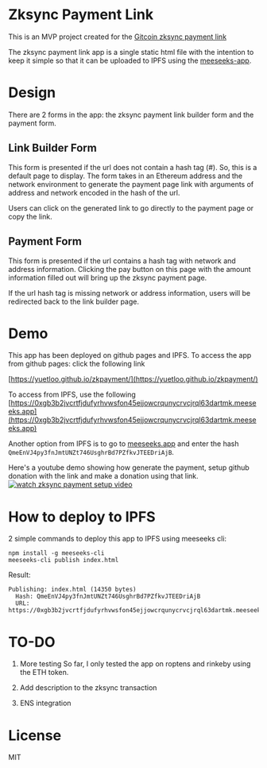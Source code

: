 # Zksync Payment Link

This is an MVP project created for the [Gitcoin zksync payment link](https://gitcoin.co/issue/matter-labs/zksync/258/100024169)

The zksync payment link app is a single static html file with the intention to keep it simple so that it can be uploaded to IPFS using the [meeseeks-app](https://github.com/ricmoo/meeseeks-app).

# Design

There are 2 forms in the app: the zksync payment link builder form and the payment form.

## Link Builder Form

This form is presented if the url does not contain a hash tag (#). So, this is a default page to display. The form takes in an Ethereum address and the network environment to generate the payment page link with arguments of address and network encoded in the hash of the url.

Users can click on the generated link to go directly to the payment page or copy the link.

## Payment Form

This form is presented if the url contains a hash tag with network and address information. Clicking the pay button on this page with the amount information filled out will bring up the zksync payment page.

If the url hash tag is missing network or address information, users will be redirected back to the link builder page.

# Demo

This app has been deployed on github pages and IPFS.
To access the app from github pages: click the following link

[https://yuetloo.github.io/zkpayment/](https://yuetloo.github.io/zkpayment/)

To access from IPFS, use the following [https://0xgb3b2jvcrtfjdufyrhvwsfon45ejjowcrqunycrvcjrql63dartmk.meeseeks.app](https://0xgb3b2jvcrtfjdufyrhvwsfon45ejjowcrqunycrvcjrql63dartmk.meeseeks.app)

Another option from IPFS is to go to [meeseeks.app](https://meeseeks.app/) and enter the hash `QmeEnVJ4py3fnJmtUNZt746UsghrBd7PZfkvJTEEDriAjB`.

Here's a youtube demo showing how generate the payment, setup github donation with the link and make a donation using that link.
[![watch zksync payment setup video](https://img.youtube.com/vi/UwkXT4tG6OE/0.jpg)](https://www.youtube.com/watch?v=UwkXT4tG6OE)

# How to deploy to IPFS

2 simple commands to deploy this app to IPFS using meeseeks cli:

```
npm install -g meeseeks-cli
meeseeks-cli publish index.html
```

Result:

```
Publishing: index.html (14350 bytes)
  Hash: QmeEnVJ4py3fnJmtUNZt746UsghrBd7PZfkvJTEEDriAjB
  URL:  https://0xgb3b2jvcrtfjdufyrhvwsfon45ejjowcrqunycrvcjrql63dartmk.meeseeks.app
```

# TO-DO

1. More testing
   So far, I only tested the app on roptens and rinkeby using the ETH token.

1. Add description to the zksync transaction

1. ENS integration

# License

MIT
